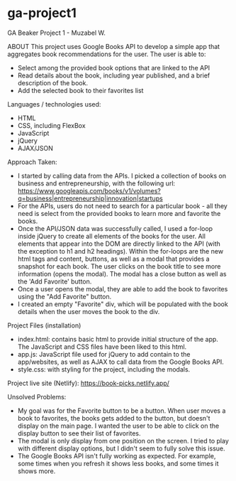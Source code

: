 # ga-project1
GA Beaker Project 1 - Muzabel W.

ABOUT
This project uses Google Books API to develop a simple app that aggregates book recommendations for the user.
The user is able to:
- Select among the provided book options that are linked to the API
- Read details about the book, including year published, and a brief description of the book.
- Add the selected book to their favorites list

Languages / technologies used:
- HTML
- CSS, including FlexBox
- JavaScript
- jQuery
- AJAX/JSON

Approach Taken:
- I started by calling data from the APIs. I picked a collection of books on business and entrepreneurship, with the following url: https://www.googleapis.com/books/v1/volumes?q=business|entrepreneurship|innovation|startups
- For the APIs, users do not need to search for a particular book - all they need is select from the provided books to learn more and favorite the books.
- Once the API/JSON data was successfully called, I used a for-loop inside jQuery to create all elements of the books for the user. All elements that appear into the DOM are directly linked to the API (with the exception to h1 and h2 headings). Within the for-loops are the new html tags and content, buttons, as well as a modal that provides a snapshot for each book. The user clicks on the book title to see more information (opens the modal). The modal has a close button as well as the 'Add Favorite' button.
- Once a user opens the modal, they are able to add the book to favorites using the "Add Favorite" button.
- I created an empty "Favorite" div, which will be populated with the book details when the user moves the book to the div.

Project Files (installation)
- index.html: contains basic html to provide initial structure of the app. The JavaScript and CSS files have been liked to this html.
- app.js: JavaScript file used for jQuery to add contain to the app/websites, as well as AJAX to call data from the Google Books API.
- style.css: with styling for the project, including the modals.

Project live site (Netlify): https://book-picks.netlify.app/


Unsolved Problems:
- My goal was for the Favorite button to be a button. When user moves a book to favorites, the books gets added to the button, but doesn't display on the main page. I wanted the user to be able to click on the display button to see their list of favorites.
- The modal is only display from one position on the screen. I tried to play with different display options, but I didn't seem to fully solve this issue.
- The Google Books API isn't fully working as expected. For example, some times when you refresh it shows less books, and some times it shows more.
